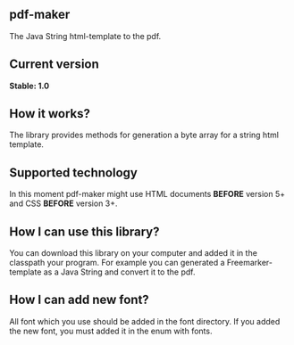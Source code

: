 ## pdf-maker
The Java String html-template to the pdf.

## Current version
**Stable: 1.0**

## How it works?
The library provides methods for generation a byte array for a string html template.


## Supported technology
In this moment pdf-maker might use HTML documents **BEFORE** version 5+ and CSS **BEFORE** version 3+.


## How I can use this library?
You can download this library on your computer and added it in the classpath your program.
For example you can generated a Freemarker-template as a Java String and convert it to the pdf.

## How I can add new font?
All font which you use should be added in the font directory.
If you added the new font, you must added it in the enum with fonts.
